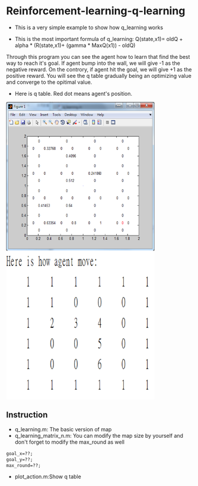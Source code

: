 # Reinforcement-learning-q-learning

* This is a very simple example to show how q_learning works

* This is the most important formula of q_learning: 
    Q(state,x1)=  oldQ + alpha * (R(state,x1)+ (gamma * MaxQ(x1)) - oldQ)


Through this program you can see the agent how to learn that find the best way to
reach it's goal. If agent bump into the wall, we will give -1 as the
negative reward. On the controry, if agent hit the goal, we will give +1
as the positive reward. You will see the q table gradually being an
optimizing value and converge to the opitimal value.

* Here is q table. Red dot means agent's position.

<img src="./q table.png" width = "400" height = "400" alt="q table" align=center />
<img src="./agent move.png" width = "400" height = "400" alt="agent move" align=center />

## Instruction

* q_learning.m: The basic version of map
* q_learning_matrix_n.m: You can modify the map size by yourself and don't forget to modify the max_round as well

```
goal_x=??;
goal_y=??;
max_round=??;
```
* plot_action.m:Show q table


